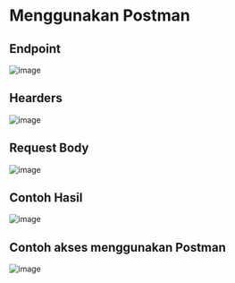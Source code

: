<h1>Menggunakan Postman</h1>

<h2>Endpoint</h2>

![image](https://github.com/user-attachments/assets/779cb2b9-8b64-48dd-abe4-c7fc120500be)
<h2>Hearders</h2>

![image](https://github.com/user-attachments/assets/4d3683c4-083b-4f63-bad3-14cc9648bb3d)
<h2>Request Body</h2>

![image](https://github.com/user-attachments/assets/ab11cfd4-1435-4e3a-915b-6895cb5ec89c)
<h2>Contoh Hasil</h2>

![image](https://github.com/user-attachments/assets/ed981b83-5ba9-41d6-b5a1-10ebb424d8cb)
<h2>Contoh akses menggunakan Postman</h2>

![image](https://github.com/user-attachments/assets/f98d082d-66ec-4220-ac70-f3317b47132d)
